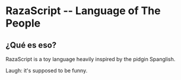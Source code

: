 RazaScript -- Language of The People
====================================

## ¿Qué es eso?

  RazaScript is a toy language heavily inspired by the pidgin Spanglish.

  Laugh: it's supposed to be funny.
